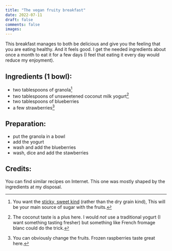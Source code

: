 ```yaml
---
title: "The vegan fruity breakfast"
date: 2022-07-11
draft: false
comments: false
images:
---
```


This breakfast manages to both be delicious and give you the feeling that you are eating healthy. And it feels good.
I get the needed ingredients about once a month to eat it for a few days (I feel that eating it every day would reduce my enjoyment).

## Ingredients (1 bowl):

* two tablespoons of granola[^granola]
* two tablespoons of unsweetened coconut milk yogurt[^yogurt]
* two tablespoons of blueberries
* a few strawberries[^fruit]

[^granola]: You want the [sticky, sweet kind](https://cookieandkate.com/healthy-granola-recipe/) (rather than the dry grain kind), This will be your main source of sugar with the fruits.

[^yogurt]: The coconut taste is a plus here. I would *not* use a traditional yogurt (I want something tasting fresher) but something like French fromage blanc could do the trick.

[^fruit]: You can obviously change the fruits. Frozen raspberries taste great here.

## Preparation:

* put the granola in a bowl
* add the yogurt
* wash and add the blueberries
* wash, dice and add the stawberries

## Credits:

You can find similar recipes on Internet.
This one was mostly shaped by the ingredients at my disposal.
